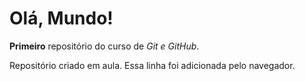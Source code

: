 # Olá, Mundo!
 **Primeiro** repositório do curso de *Git e GitHub*. 

Repositório criado em aula.
Essa linha foi adicionada pelo navegador.
